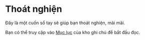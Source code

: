 # Thoát nghiện

Đây là một cuốn sổ tay sẽ giúp bạn thoát nghiện, mãi mãi.

Bạn có thể truy cập vào [Mục lục](docs/index.md) của kho ghi chú để bắt đầu đọc.